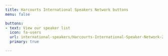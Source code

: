 ```yaml
---
title: Harcourts International Speakers Network buttons
menu: false

buttons:
- text: View our speaker list
  icon: fa-users
  url: international-speakers/Harcourts-International-Speaker-Network-2015-12-08.pdf
  primary: true

---
```

